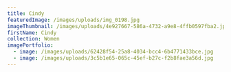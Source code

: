 ```yaml
---
title: Cindy
featuredImage: /images/uploads/img_0198.jpg
imageThumbnail: /images/uploads/4e927667-586a-4732-a9e8-4ffb0597fba2.jpg
firstName: Cindy
collection: Women
imagePortfolio:
  - image: /images/uploads/62428f54-25a8-4034-bcc4-6b4771433bce.jpg
  - image: /images/uploads/3c5b1e65-065c-45ef-b27c-f2b8fae3a56d.jpg
---
```



